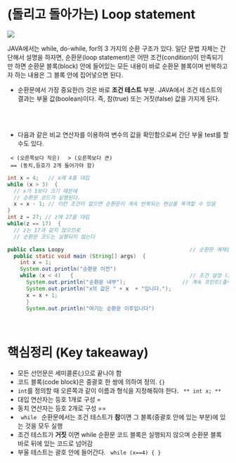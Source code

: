 # (돌리고 돌아가는) Loop statement

<img src = "https://user-images.githubusercontent.com/56021593/76580508-8ba74280-6513-11ea-9e87-aa4e653697f2.JPG">

JAVA에서는 while, do-while, for의 3 가지의 순환 구조가 있다. 
일단 문법 자체는 간단해서 설명을 하자면, 순환문(loop statement)은 어떤 조건(condition)이 만족되기만 하면 순환문 블록(block) 안에 들어있는 
모든 내용이 바로 순환문 블록이며 반복하고자 하는 내용은 그 블록 안에 집어넣으면 된다.

* 순환문에서 가장 중요한(!) 것은 바로 **조건 테스트** 부분. JAVA에서 조건 테스트의 결과는 부울 값(boolean)이다. 즉, 참(true) 또는 거짓(false) 값을
가지게 된다.
<br>
<br>

* 다음과 같은 비교 연산자를 이용하여 변수의 값을 확인함으로써 간단 부울 test를 할 수도 있다.

<code> < (오른쪽보다 작은) </code>
<code> > (오른쪽보다 큰) </code>
<code> == (동치,등호가 2개 들어가야 함) </code>

~~~java
int x = 4;   // x에 4를 대입 
while (x > 3)  {
  // x가 3보다 크기 때문에
  // 순환문 코드가 실행된다.
  x = x - 1; // 이런 조건이 없으면 순환문이 계속 반복되는 현상을 목격할 수 있음
}
int z = 27; // z에 27을 대입
while(z == 17)  {
  // z는 17과 같지 않으므로
  // 순환문 코드는 실행되지 않는다
~~~

~~~ java
public class Loopy                                        // 순환문 예제를 클래스로 만듬
  public static void main (String[] args)  {
    int x = 1;
    System.out.println("순환문 이전")
    while (x < 4)   {                                     // 조건 설정 (x 가 4보다 작으면)
      System.out.println("순환문 내부");                  // 계속 프린트(출력)을 찍어 상태를 알려준다.(ex 코드가 돌고 상태를 알려줌)            
      System.out.println("x의 값은 " + x  + "입니다.");
      x = x + 1;
      }
      System.out.println("여기는 순환문 이후입니다")
~~~
<br>

# 핵심정리 **(Key takeaway)**

* 모든 선언문은 세미콜론(;)으로 끝나야 함
* 코드 블록(code block)은 중괄호 한 쌍에 의하여 정의. <code>{} </code>
* <code>int</code>를 정의할 때 오른쪽과 같이 이름과 형식을 지정해줘야 한다. <code> ** int x; **</code>
* 대입 연산자는 등호 1개로 구성 =
* 동치 연산자는 등호 2개로 구성 ==
* <code> while </code> 순환문에서는 조건 테스트가 **참**이면 그 블록(중괄호 안에 있는 부분)에 있는 것을 모두 실행
* 조건 테스트가 **거짓** 이면 while 순환문 코드 블록은 실행되지 않으며 순환문 블록 바로 뒤에 있는 코드로 넘어감
* 부울 테스트는 괄호 안에 들어간다. <code> while (x==4) { } </code>
